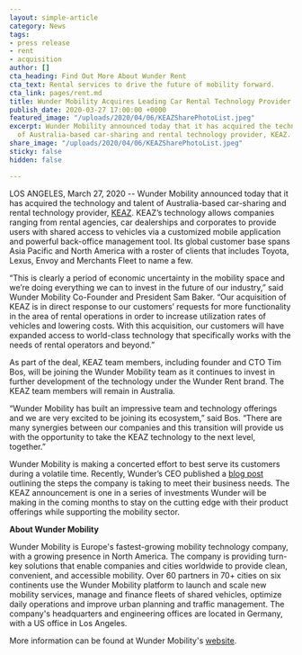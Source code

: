 ```yaml
---
layout: simple-article
category: News
tags:
- press release
- rent
- acquisition
author: []
cta_heading: Find Out More About Wunder Rent
cta_text: Rental services to drive the future of mobility forward.
cta_link: pages/rent.md
title: Wunder Mobility Acquires Leading Car Rental Technology Provider KEAZ
publish_date: 2020-03-27 17:00:00 +0000
featured_image: "/uploads/2020/04/06/KEAZSharePhotoList.jpeg"
excerpt: Wunder Mobility announced today that it has acquired the technology and talent
  of Australia-based car-sharing and rental technology provider, KEAZ.
share_image: "/uploads/2020/04/06/KEAZSharePhotoList.jpeg"
sticky: false
hidden: false

---
```

LOS ANGELES, March 27, 2020 -- Wunder Mobility announced today that it has acquired the technology and talent of Australia-based car-sharing and rental technology provider, [KEAZ](https://keaz.co/). KEAZ’s technology allows companies ranging from rental agencies, car dealerships and corporates to provide users with shared access to vehicles via a customized mobile application and powerful back-office management tool. Its global customer base spans Asia Pacific and North America with a roster of clients that includes Toyota, Lexus, Envoy and Merchants Fleet to name a few.

“This is clearly a period of economic uncertainty in the mobility space and we’re doing everything we can to invest in the future of our industry,” said Wunder Mobility Co-Founder and President Sam Baker. “Our acquisition of KEAZ is in direct response to our customers’ requests for more functionality in the area of rental operations in order to increase utilization rates of vehicles and lowering costs. With this acquisition, our customers will have expanded access to world-class technology that specifically works with the needs of rental operators and beyond.”

As part of the deal, KEAZ team members, including founder and CTO Tim Bos, will be joining the Wunder Mobility team as it continues to invest in further development of the technology under the Wunder Rent brand. The KEAZ team members will remain in Australia.

“Wunder Mobility has built an impressive team and technology offerings and we are very excited to be joining its ecosystem,” said Bos. “There are many synergies between our companies and this transition will provide us with the opportunity to take the KEAZ technology to the next level, together.”

Wunder Mobility is making a concerted effort to best serve its customers during a volatile time. Recently, Wunder’s CEO published a [blog post](https://www.wundermobility.com/blog/a-note-on-covid-19) outlining the steps the company is taking to meet their business needs. The KEAZ announcement is one in a series of investments Wunder will be making in the coming months to stay on the cutting edge with their product offerings while supporting the mobility sector.

**About Wunder Mobility**

Wunder Mobility is Europe's fastest-growing mobility technology company, with a growing presence in North America. The company is providing turn-key solutions that enable companies and cities worldwide to provide clean, convenient, and accessible mobility. Over 60 partners in 70+ cities on six continents use the Wunder Mobility platform to launch and scale new mobility services, manage and finance fleets of shared vehicles, optimize daily operations and improve urban planning and traffic management. The company's headquarters and engineering offices are located in Germany, with a US office in Los Angeles.

More information can be found at Wunder Mobility's [website](https://www.wundermobility.com/).
